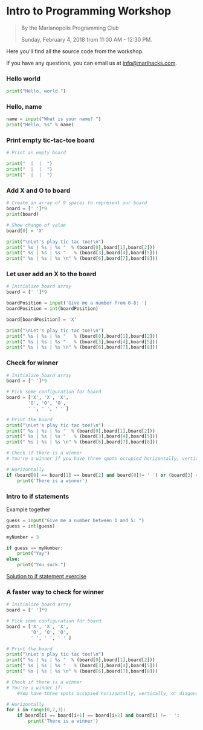 # Intro to Programming Workshop
> By the Marianopolis Programming Club
>
> Sunday, February 4, 2018 from 11:00 AM - 12:30 PM.

Here you'll find all the source code from the workshop.

If you have any questions, you can email us at info@marihacks.com.

### Hello world
```python
print("Hello, world.")
```

### Hello, name
```python
name = input("What is your name? ")
print("Hello, %s" % name)
```

### Print empty tic-tac-toe board
```python
# Print an empty board

print("  |  |  ")
print("  |  |  ")
print("  |  |  ")
```
### Add X and O to board
```python
# Create an array of 9 spaces to represent our board
board = [' ']*9
print(board)

# Show change of value
board[0] = 'X'

print("\nLet's play tic tac toe!\n")
print(" %s | %s | %s "  % (board[0],board[1],board[2]))
print(" %s | %s | %s "   % (board[3],board[4],board[5]))
print(" %s | %s | %s \n" % (board[6],board[7],board[8]))
```
### Let user add an X to the board
```python
# Initialize board array
board = [' ']*9

boardPosition = input('Give me a number from 0-8: ')
boardPosition = int(boardPosition)

board[boardPosition] = 'X'

print("\nLet's play tic tac toe!\n")
print(" %s | %s | %s "   % (board[0],board[1],board[2]))
print(" %s | %s | %s "   % (board[3],board[4],board[5]))
print(" %s | %s | %s \n" % (board[6],board[7],board[8]))
```

### Check for winner
```python
# Initialize board array
board = [' ']*9

# Pick some configuration for board
board = ['X', 'X', 'X',
        'O', 'O', 'O',
        ' ', ' ', ' ' ]

# Print the board
print("\nLet's play tic tac toe!\n")
print(" %s | %s | %s "  % (board[0],board[1],board[2]))
print(" %s | %s | %s "   % (board[3],board[4],board[5]))
print(" %s | %s | %s \n" % (board[6],board[7],board[8]))

# Check if there is a winner
# You're a winner if you have three spots occupied horizontally, vertically, or diagonally

# Horizontally
if (board[0] == board[1] == board[2] and board[0]!= ' ') or (board[3] == board[4] == board[5] and board[3]!=' ') or (board[6] == board[7] == board[8] and board[0]!=' '):
    print('There is a winner')
```

### Intro to if statements
Example together
```python
guess = input("Give me a number between 1 and 5: ")
guess = int(guess)

myNumber = 3

if guess == myNumber:
    print("Yay")
else:
    print("You suck.")
```
[Solution to if statement exercise](https://github.com/marihacks/learnathon-solutions/blob/master/if-statement.md)

### A faster way to check for winner
```python
# Initialize board array
board = [' ']*9

# Pick some configuration for board
board = ['X', 'X', 'X',
		 'O', 'O', 'O',
		 ' ', ' ', ' ' ]

# Print the board
print("\nLet's play tic tac toe!\n")
print(" %s | %s | %s "  % (board[0],board[1],board[2]))
print(" %s | %s | %s "   % (board[3],board[4],board[5]))
print(" %s | %s | %s \n" % (board[6],board[7],board[8]))

# Check if there is a winner
# You're a winner if:
	#You have three spots occupied horizontally, vertically, or diagonally

# Horizontally
for i in range(0,7,3):
	if board[i] == board[i+1] == board[i+2] and board[i] != ' ':
		print('There is a winner')
```
